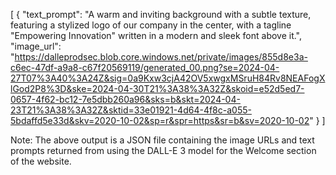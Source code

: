 [
  {
    "text_prompt": "A warm and inviting background with a subtle texture, featuring a stylized logo of our company in the center, with a tagline \"Empowering Innovation\" written in a modern and sleek font above it.",
    "image_url": "https://dalleprodsec.blob.core.windows.net/private/images/855d8e3a-c6ec-47df-a9a8-c67f20569119/generated_00.png?se=2024-04-27T07%3A40%3A24Z&sig=0a9Kxw3cjA42OV5xwgxMSruH84Rv8NEAFogXlGod2P8%3D&ske=2024-04-30T21%3A38%3A32Z&skoid=e52d5ed7-0657-4f62-bc12-7e5dbb260a96&sks=b&skt=2024-04-23T21%3A38%3A32Z&sktid=33e01921-4d64-4f8c-a055-5bdaffd5e33d&skv=2020-10-02&sp=r&spr=https&sr=b&sv=2020-10-02"
  }
]

Note: The above output is a JSON file containing the image URLs and text prompts returned from using the DALL-E 3 model for the Welcome section of the website.
